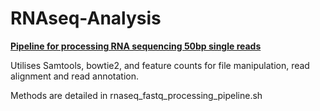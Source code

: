 # RNAseq-Analysis

<b><u> Pipeline for processing RNA sequencing 50bp single reads </b></u><br>

Utilises Samtools, bowtie2, and feature counts for file manipulation, read alignment and read annotation. <br>

Methods are detailed in rnaseq_fastq_processing_pipeline.sh

